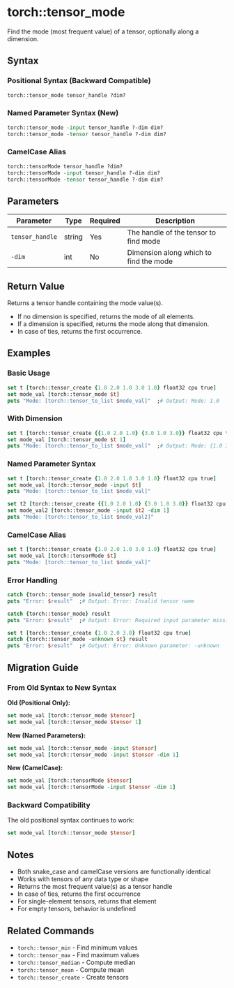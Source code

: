 # torch::tensor_mode

Find the mode (most frequent value) of a tensor, optionally along a dimension.

## Syntax

### Positional Syntax (Backward Compatible)
```tcl
torch::tensor_mode tensor_handle ?dim?
```

### Named Parameter Syntax (New)
```tcl
torch::tensor_mode -input tensor_handle ?-dim dim?
torch::tensor_mode -tensor tensor_handle ?-dim dim?
```

### CamelCase Alias
```tcl
torch::tensorMode tensor_handle ?dim?
torch::tensorMode -input tensor_handle ?-dim dim?
torch::tensorMode -tensor tensor_handle ?-dim dim?
```

## Parameters

| Parameter         | Type   | Required | Description                                 |
|------------------|--------|----------|---------------------------------------------|
| `tensor_handle`  | string | Yes      | The handle of the tensor to find mode       |
| `-dim`           | int    | No       | Dimension along which to find the mode      |

## Return Value

Returns a tensor handle containing the mode value(s).

- If no dimension is specified, returns the mode of all elements.
- If a dimension is specified, returns the mode along that dimension.
- In case of ties, returns the first occurrence.

## Examples

### Basic Usage

```tcl
set t [torch::tensor_create {1.0 2.0 1.0 3.0 1.0} float32 cpu true]
set mode_val [torch::tensor_mode $t]
puts "Mode: [torch::tensor_to_list $mode_val]"  ;# Output: Mode: 1.0
```

### With Dimension

```tcl
set t [torch::tensor_create {{1.0 2.0 1.0} {3.0 1.0 3.0}} float32 cpu true]
set mode_val [torch::tensor_mode $t 1]
puts "Mode: [torch::tensor_to_list $mode_val]"  ;# Output: Mode: {1.0 3.0}
```

### Named Parameter Syntax

```tcl
set t [torch::tensor_create {1.0 2.0 1.0 3.0 1.0} float32 cpu true]
set mode_val [torch::tensor_mode -input $t]
puts "Mode: [torch::tensor_to_list $mode_val]"

set t2 [torch::tensor_create {{1.0 2.0 1.0} {3.0 1.0 3.0}} float32 cpu true]
set mode_val2 [torch::tensor_mode -input $t2 -dim 1]
puts "Mode: [torch::tensor_to_list $mode_val2]"
```

### CamelCase Alias

```tcl
set t [torch::tensor_create {1.0 2.0 1.0 3.0 1.0} float32 cpu true]
set mode_val [torch::tensorMode $t]
puts "Mode: [torch::tensor_to_list $mode_val]"
```

### Error Handling

```tcl
catch {torch::tensor_mode invalid_tensor} result
puts "Error: $result"  ;# Output: Error: Invalid tensor name

catch {torch::tensor_mode} result
puts "Error: $result"  ;# Output: Error: Required input parameter missing

set t [torch::tensor_create {1.0 2.0 3.0} float32 cpu true]
catch {torch::tensor_mode -unknown $t} result
puts "Error: $result"  ;# Output: Error: Unknown parameter: -unknown
```

## Migration Guide

### From Old Syntax to New Syntax

**Old (Positional Only):**
```tcl
set mode_val [torch::tensor_mode $tensor]
set mode_val [torch::tensor_mode $tensor 1]
```

**New (Named Parameters):**
```tcl
set mode_val [torch::tensor_mode -input $tensor]
set mode_val [torch::tensor_mode -input $tensor -dim 1]
```

**New (CamelCase):**
```tcl
set mode_val [torch::tensorMode $tensor]
set mode_val [torch::tensorMode -input $tensor -dim 1]
```

### Backward Compatibility

The old positional syntax continues to work:
```tcl
set mode_val [torch::tensor_mode $tensor]
```

## Notes

- Both snake_case and camelCase versions are functionally identical
- Works with tensors of any data type or shape
- Returns the most frequent value(s) as a tensor handle
- In case of ties, returns the first occurrence
- For single-element tensors, returns that element
- For empty tensors, behavior is undefined

## Related Commands

- `torch::tensor_min` - Find minimum values
- `torch::tensor_max` - Find maximum values
- `torch::tensor_median` - Compute median
- `torch::tensor_mean` - Compute mean
- `torch::tensor_create` - Create tensors 